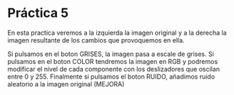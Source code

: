 # Práctica 5
En esta practica veremos a la izquierda la imagen original y a la derecha la imagen resultante de los cambios que provoquemos en ella.

Si pulsamos en el boton GRISES, la imagen pasa a escale de grises.
Si pulsamos en el boton COLOR tendremos la imagen en RGB y podremos modificar el nivel de cada componente con los deslizadores que oscilan entre 0 y 255.
Finalmente si pulsamos el boton RUIDO, añadimos ruido aleatorio a la imagen original (MEJORA)
